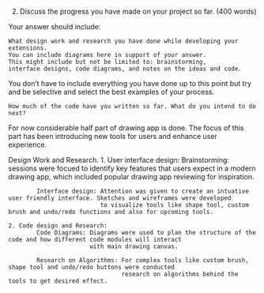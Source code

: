 2. Discuss the progress you have made on your project so far. (400 words)

Your answer should include:

    What design work and research you have done while developing your extensions. 
    You can include diagrams here in support of your answer. 
    This might include but not be limited to: brainstorming, 
    interface designs, code diagrams, and notes on the ideas and code.

You don’t have to include everything you have done up to this point 
but try and be selective and select the best examples of your process.

    How much of the code have you written so far. What do you intend to do next?

For now considerable half part of drawing app is done. The focus of this part has been introducing new tools for users and 
enhance user experience.

Design Work and Research.
    1. User interface design:
            Brainstorming: sessions were focued to identify key features that users expect in a modern drawing app, which
                           included popular drawing app reviewing for inspiration.
            
            Interface design: Attention was given to create an intuative user friendly interface. Sketches and wireframes were developed
                              to visualize tools like shape tool, custom brush and undo/redo functions and also for upcoming tools.
    
    2. Code design and Research:
            Code Diagrams: Diagrams were used to plan the structure of the code and how different code modules will interact
                           with main drawing canvas.
            
            Research on Algorithms: For complex tools like custom brush, shape tool and undo/redo buttons were conducted
                                    research on algorithms behind the tools to get desired effect.

